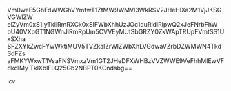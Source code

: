 Vm0weE5GbFdWWGhVYmtwT1ZtMW9WMVl3WkRSV2JHeHlXa2M1VjJKSGVGWlZW
elZyVm0xS1IyTkliRmRXCk0xSlFWbXhhUzJOc1duRldiRlpwQ2xJeFNrbFhW
bU40VXpGT1NGWnJiRmRpUm5CVVEyMUtSbGRZY0ZkWApTRUpFVmtSS1UxSXha
SFZXYkZwcFYwWktiMUV5TVZkalZrWlZWbXhLVGdwaVZrbDZWMWN4TkdSdFZs
aFMKYWxwT1VsaFNSVmxzVm1GT2JHeDFXWHBzVVZWWE9VeFhhMlEwVFdkdlMy
TklXblFLQ25Gb2NBPT0KCndsbg==

icv